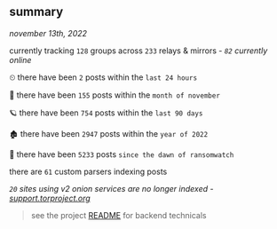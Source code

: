 
## summary
_november 13th, 2022_

currently tracking `128` groups across `233` relays & mirrors - _`82` currently online_

⏲ there have been `2` posts within the `last 24 hours`

🦈 there have been `155` posts within the `month of november`

🪐 there have been `754` posts within the `last 90 days`

🏚 there have been `2947` posts within the `year of 2022`

🦕 there have been `5233` posts `since the dawn of ransomwatch`

there are `61` custom parsers indexing posts

_`20` sites using v2 onion services are no longer indexed - [support.torproject.org](https://support.torproject.org/onionservices/v2-deprecation/)_

> see the project [README](https://github.com/joshhighet/ransomwatch#ransomwatch--) for backend technicals
